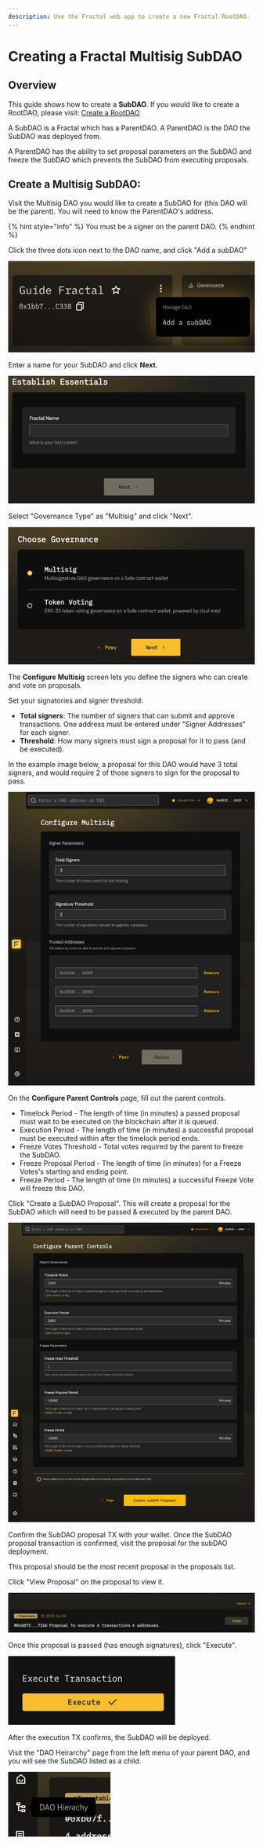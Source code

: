 ```yaml
---
description: Use the Fractal web app to create a new Fractal RootDAO.
---
```


# Creating a Fractal Multisig SubDAO

## Overview

This guide shows how to create a **SubDAO**. If you would like to create a RootDAO, please visit: [Create a RootDAO](create-a-root-dao.md)

A SubDAO is a Fractal which has a ParentDAO. A ParentDAO is the DAO the SubDAO was deployed from.

A ParentDAO has the ability to set proposal parameters on the SubDAO and freeze the SubDAO which prevents the SubDAO from executing proposals.

## Create a Multisig SubDAO:

Visit the Multisig DAO you would like to create a SubDAO for (this DAO will be the parent). You will need to know the ParentDAO's address.

{% hint style="info" %}
You must be a signer on the parent DAO.
{% endhint %}

Click the three dots icon next to the DAO name, and click "Add a subDAO"

![](../../../../.gitbook/assets/add-a-sub-dao.png)

Enter a name for your SubDAO and click **Next**.

![](../../../../.gitbook/assets/enter-fractal-name.png)

Select "Governance Type" as "Multisig" and click "Next".

![](../../../../.gitbook/assets/choose-governance.png)

The **Configure Multisig** screen lets you define the signers who can create and vote on proposals.

Set your signatories and signer threshold:
- **Total signers**: The number of signers that can submit and approve transactions. One address must be entered under "Signer Addresses" for each signer.
- **Threshold**: How many signers must sign a proposal for it to pass (and be executed).

In the example image below, a proposal for this DAO would have 3 total signers, and would require 2 of those signers to sign for the proposal to pass.

![img.png](../../../../.gitbook/assets/multisig-dao-setup-params.png)

On the **Configure Parent Controls** page, fill out the parent controls.
- Timelock Period - The length of time (in minutes) a passed proposal must wait to be executed on the blockchain after it is queued.
- Execution Period - The length of time (in minutes) a successful proposal must be executed within after the timelock period ends.
- Freeze Votes Threshold - Total votes required by the parent to freeze the SubDAO.
- Freeze Proposal Period - The length of time (in minutes) for a Freeze Votes's starting and ending point.
- Freeze Period - The length of time (in minutes) a successful Freeze Vote will freeze this DAO.

Click "Create a SubDAO Proposal". This will create a proposal for the SubDAO which will need to be passed & executed by the parent DAO.

![](../../../../.gitbook/assets/configure-parent-controls.png)

Confirm the SubDAO proposal TX with your wallet. Once the SubDAO proposal transaction is confirmed, visit the proposal for the subDAO deployment.

This proposal should be the most recent proposal in the proposals list. 

Click "View Proposal" on the proposal to view it.

![](../../../../.gitbook/assets/view-subdao-proposal.png)

Once this proposal is passed (has enough signatures), click "Execute". 

![](../../../../.gitbook/assets/execute-transaction.png)

After the execution TX confirms, the SubDAO will be deployed.

Visit the "DAO Heirarchy" page from the left menu of your parent DAO, and you will see the SubDAO listed as a child.

![](../../../../.gitbook/assets/dao-heirarchy-icon.png)